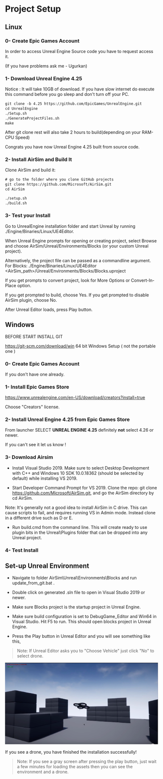 # Project Setup

## Linux 

### 0- Create Epic Games Account
In order to access Unreal Engine Source code you have to request access it.

(If you have problems ask me - Ugurkan)

### 1- Download Unreal Engine 4.25

Notice : It will take 10GB of download. If you have slow internet do execute this command before you go sleep and don't turn off your PC.

```
git clone -b 4.25 https://github.com/EpicGames/UnrealEngine.git
cd UnrealEngine
./Setup.sh
./GenerateProjectFiles.sh
make
```

After git clone rest will also take 2 hours to build(depending on your RAM-CPU Speed)

Congrats you have now Unreal Engine 4.25 built from source code.

### 2- Install AirSim and Build It

Clone AirSim and build it:

```
# go to the folder where you clone GitHub projects
git clone https://github.com/Microsoft/AirSim.git
cd AirSim

```

```
./setup.sh
./build.sh
```

### 3- Test your Install

Go to UnrealEngine installation folder and start Unreal by running ./Engine/Binaries/Linux/UE4Editor.

When Unreal Engine prompts for opening or creating project, select Browse and choose AirSim/Unreal/Environments/Blocks (or your custom Unreal project).

Alternatively, the project file can be passed as a commandline argument. For Blocks: ./Engine/Binaries/Linux/UE4Editor <AirSim_path>/Unreal/Environments/Blocks/Blocks.uproject

If you get prompts to convert project, look for More Options or Convert-In-Place option.

 If you get prompted to build, choose Yes. If you get prompted to disable AirSim plugin, choose No.

After Unreal Editor loads, press Play button.

## Windows
BEFORE START INSTALL GIT

https://git-scm.com/download/win
64 bit Windows Setup ( not the portable one )


### 0- Create Epic Games Account 

If you don't have one already.

### 1- Install Epic Games Store

https://www.unrealengine.com/en-US/download/creators?install=true

Choose "Creators" license.


### 2- Install Unreal Engine 4.25 from Epic Games Store 

From launcher SELECT **UNREAL ENGINE 4.25**
definitely **not** select 4.26 or newer.

If you can't see it let us know !


### 3- Download Airsim

* Install Visual Studio 2019. Make sure to select Desktop Development with C++ and Windows 10 SDK 10.0.18362 (should be selected by default) while installing VS 2019.

* Start Developer Command Prompt for VS 2019.
Clone the repo: git clone https://github.com/Microsoft/AirSim.git, and go the AirSim directory by cd AirSim.

Note: It's generally not a good idea to install AirSim in C drive. This can cause scripts to fail, and requires running VS in Admin mode. Instead clone in a different drive such as D or E.

* Run build.cmd from the command line. This will create ready to use plugin bits in the Unreal\Plugins folder that can be dropped into any Unreal project.

### 4- Test Install

## Set-up Unreal Environment
* Navigate to folder AirSim\Unreal\Environments\Blocks and run update_from_git.bat .

* Double click on generated .sln file to open in Visual Studio 2019 or newer.

* Make sure Blocks project is the startup project in Unreal Engine.

* Make sure build configuration is set to DebugGame_Editor and Win64 in Visual Studio. Hit F5 to run. This should open blocks project in Unreal Engine.

* Press the Play button in Unreal Editor and you will see something like this,
>Note: If Unreal Editor asks you to "Choose Vehicle" just click "No" to select drone.


![](https://github.com/rlturkiye/flying-cavalry/blob/main/images/unreal_ss.jpg?raw=true)

If you see a drone, you have finished the installation successfully!
>Note: If you see a gray screen after pressing the play button, just wait a few minutes for loading the assets then you can see the environment and a drone.
